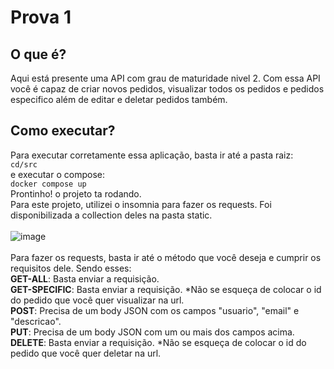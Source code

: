# Prova 1
## O que é?
Aqui está presente uma API com grau de maturidade nivel 2. Com essa API você é capaz de criar novos pedidos, visualizar todos os pedidos e pedidos especifico além de editar e deletar pedidos também.
## Como executar?
Para executar corretamente essa aplicação, basta ir até a pasta raiz:<br>
`cd/src`<br>
e executar o compose:<br>
`docker compose up`<br>
Prontinho! o projeto ta rodando.<br>
Para este projeto, utilizei o insomnia para fazer os requests. Foi disponibilizada a collection deles na pasta static.<br><br>
![image](https://github.com/gustavo-francisco/prova-1-m10/assets/99208114/e50df985-bc84-4737-b9cb-22a72ba7a39b)<br><br>
Para fazer os requests, basta ir até o método que você deseja e cumprir os requisitos dele. Sendo esses:<br>
**GET-ALL**: Basta enviar a requisição.<br>
**GET-SPECIFIC**: Basta enviar a requisição. *Não se esqueça de colocar o id do pedido que você quer visualizar na url.<br>
**POST**: Precisa de um body JSON com os campos "usuario", "email" e "descricao".<br>
**PUT**: Precisa de um body JSON com um ou mais dos campos acima.<br>
**DELETE**: Basta enviar a requisição. *Não se esqueça de colocar o id do pedido que você quer deletar na url.


